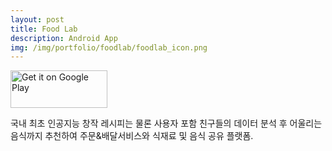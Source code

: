 ```yaml
---
layout: post
title: Food Lab
description: Android App
img: /img/portfolio/foodlab/foodlab_icon.png
---
```


<div class="col three caption">
	<a href='https://play.google.com/store/apps/details?id=com.onethefull.recipe&pcampaignid=MKT-Other-global-all-co-prtnr-py-PartBadge-Mar2515-1'>
		<img alt='Get it on Google Play' src='https://play.google.com/intl/ko/badges/images/generic/en_badge_web_generic.png' style='width:155px;height:60px;'/>
	</a>
</div>

국내 최초 인공지능 창작 레시피는 물론 사용자 포함 친구들의 데이터 분석 후 어울리는 음식까지 추천하여 주문&배달서비스와 식재료 및 음식 공유 플랫폼.


<div class="img_row">
	<img class="col one" src="{{ site.baseurl }}/img/portfolio/foodlab/foodlab_1.png" alt="" title="screenshot1 image"/>
	<img class="col one" src="{{ site.baseurl }}/img/portfolio/foodlab/foodlab_2.png" alt="" title="screenshot2 image"/>
	<img class="col one" src="{{ site.baseurl }}/img/portfolio/foodlab/foodlab_3.png" alt="" title="screenshot3 image"/>
</div>
<div class="img_row">
	<img class="col one" src="{{ site.baseurl }}/img/portfolio/foodlab/foodlab_4.png" alt="" title="screenshot4 image"/>
	<img class="col one" src="{{ site.baseurl }}/img/portfolio/foodlab/foodlab_5.png" alt="" title="screenshot5 image"/>
</div>